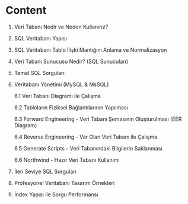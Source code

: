 # Content

1. Veri Tabanı Nedir ve Neden Kullanırız?

2. SQL Veritabanı Yapısı

3. SQL Veritabanı Tablo İlişki Mantığını Anlama ve Normalizasyon

4. Veri Tabanı Sunucusu Nedir? (SQL Sunucuları)

5. Temel SQL Sorguları

6. Veritabanı Yönetimi (MySQL & MsSQL)

   6.1 Veri Tabanı Diagramı ile Çalışma

   6.2 Tabloların Fiziksel Bağlantılarının Yapılması

   6.3 Forward Engineering - Veri Tabanı Şemasının Oluşturulması (EER Diagram)

   6.4 Reverse Engineering - Var Olan Veri Tabanı ile Çalışma 

   6.5 Generate Scripts - Veri Tabanındaki Bilgilerin Saklanması

   6.6 Northwind - Hazır Veri Tabanı Kullanımı 
 
7. İleri Seviye SQL Sorguları

8. Profesyonel Veritabanı Tasarım Örnekleri

9. İndex Yapısı ile Sorgu Performansı
